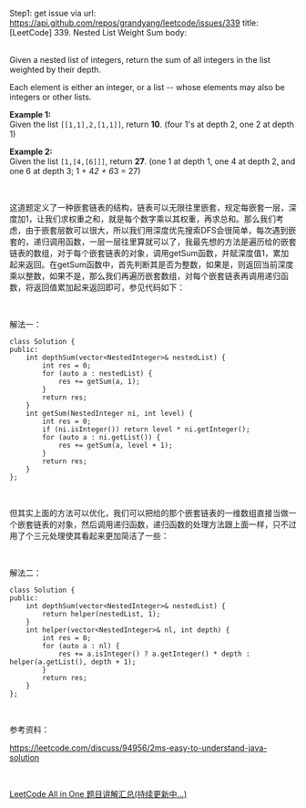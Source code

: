 Step1: get issue via url: https://api.github.com/repos/grandyang/leetcode/issues/339 
 title:[LeetCode] 339. Nested List Weight Sum 
 body:  
  

Given a nested list of integers, return the sum of all integers in the list weighted by their depth.

Each element is either an integer, or a list -- whose elements may also be integers or other lists.

**Example 1:**  
Given the list `[[1,1],2,[1,1]]`, return **10**. (four 1's at depth 2, one 2 at depth 1)

**Example 2:**  
Given the list `[1,[4,[6]]]`, return **27**. (one 1 at depth 1, one 4 at depth 2, and one 6 at depth 3; 1 + 4*2 + 6*3 = 27) 

 

这道题定义了一种嵌套链表的结构，链表可以无限往里嵌套，规定每嵌套一层，深度加1，让我们求权重之和，就是每个数字乘以其权重，再求总和。那么我们考虑，由于嵌套层数可以很大，所以我们用深度优先搜索DFS会很简单，每次遇到嵌套的，递归调用函数，一层一层往里算就可以了，我最先想的方法是遍历给的嵌套链表的数组，对于每个嵌套链表的对象，调用getSum函数，并赋深度值1，累加起来返回。在getSum函数中，首先判断其是否为整数，如果是，则返回当前深度乘以整数，如果不是，那么我们再遍历嵌套数组，对每个嵌套链表再调用递归函数，将返回值累加起来返回即可，参见代码如下：

 

解法一：
    
    
    class Solution {
    public:
        int depthSum(vector<NestedInteger>& nestedList) {
            int res = 0;
            for (auto a : nestedList) {
                res += getSum(a, 1);
            }
            return res;
        }
        int getSum(NestedInteger ni, int level) {
            int res = 0;
            if (ni.isInteger()) return level * ni.getInteger();
            for (auto a : ni.getList()) {
                res += getSum(a, level + 1);
            }
            return res;
        }
    };

 

但其实上面的方法可以优化，我们可以把给的那个嵌套链表的一维数组直接当做一个嵌套链表的对象，然后调用递归函数，递归函数的处理方法跟上面一样，只不过用了个三元处理使其看起来更加简洁了一些：

 

解法二：
    
    
    class Solution {
    public:
        int depthSum(vector<NestedInteger>& nestedList) {
            return helper(nestedList, 1);
        }
        int helper(vector<NestedInteger>& nl, int depth) {
            int res = 0;
            for (auto a : nl) {
                res += a.isInteger() ? a.getInteger() * depth : helper(a.getList(), depth + 1);
            }
            return res;
        }
    };

 

参考资料：

<https://leetcode.com/discuss/94956/2ms-easy-to-understand-java-solution>

 

[LeetCode All in One 题目讲解汇总(持续更新中...)](http://www.cnblogs.com/grandyang/p/4606334.html)

 
